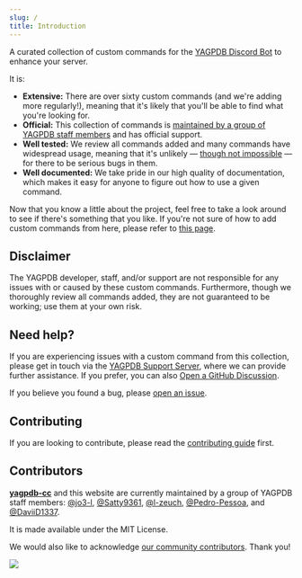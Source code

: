 ```yaml
---
slug: /
title: Introduction
---
```


A curated collection of custom commands for the [YAGPDB Discord Bot](https://yagpdb.xyz) to enhance your server.

It is:

- **Extensive:** There are over sixty custom commands (and we're adding more regularly!), meaning that it's likely that you'll be able to find what you're looking for.
- **Official:** This collection of commands is [maintained by a group of YAGPDB staff members](#contributors) and has official support.
- **Well tested:** We review all commands added and many commands have widespread usage, meaning that it's unlikely — [though not impossible](#disclaimer) — for there to be serious bugs in them.
- **Well documented:** We take pride in our high quality of documentation, which makes it easy for anyone to figure out how to use a given command.

Now that you know a little about the project, feel free to take a look around to see if there's something that you like. If you're not sure of how to add custom commands from here, please refer to [this page](adding-ccs).

## Disclaimer

The YAGPDB developer, staff, and/or support are not responsible for any issues with or caused by these custom commands. Furthermore, though we thoroughly review all commands added, they are not guaranteed to be working; use them at your own risk.

## Need help?

If you are experiencing issues with a custom command from this collection, please get in touch via the [YAGPDB Support Server](https://discord.com/invite/5uVyq2E), where we can provide further assistance. If you prefer, you can also [Open a GitHub Discussion](https://github.com/yagpdb-cc/yagpdb-cc/discussions).

If you believe you found a bug, please [open an issue](https://github.com/yagpdb-cc/yagpdb-cc/issues/new/choose).

## Contributing

If you are looking to contribute, please read the [contributing guide](https://github.com/yagpdb-cc/yagpdb-cc/blob/master/CONTRIBUTING.md) first.

## Contributors

**[yagpdb-cc](https://github.com/yagpdb-cc/yagpdb-cc)** and this website are currently maintained by a group of YAGPDB staff members: [@jo3-l](https://github.com/jo3-l), [@Satty9361](https://github.com/Satty9361), [@l-zeuch](https://github.com/l-zeuch), [@Pedro-Pessoa](https://github.com/Pedro-Pessoa), and [@DaviiD1337](https://github.com/DaviiD1337).

It is made available under the MIT License.

We would also like to acknowledge [our community contributors](https://github.com/yagpdb-cc/yagpdb-cc/graphs/contributors). Thank you!

<a href="https://github.com/yagpdb-cc/yagpdb-cc/graphs/contributors">
<img src="https://contributors-img.web.app/image?repo=yagpdb-cc/yagpdb-cc" />
</a>
